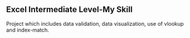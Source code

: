 ## Excel Intermediate Level-My Skill
Project which includes data validation, data visualization, use of vlookup and index-match.
